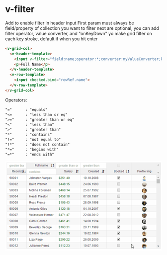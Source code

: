 # v-filter
Add to enable filter in header input
First param must always be field/property of collection you want to filter
next are optional, you can add filter operator, value converter, and "onKeyDown" yo make grid filter on each key stroke, default if when you hit enter

```html
<v-grid-col>
  <v-header-template>
    <input v-filter="field:name;operator:*;converter:myValueConverter;keydown:true">
    <p>Full Name</p>
  </v-header-template>
  <v-row-template>
    <input checked.bind="rowRef.name">
  </v-row-template>
</v-grid-col>
   ```
   
Operators:
```
"="      : "equals"
"<=      : "less than or eq"
">="     : "greater than or eq"
"<"      : "less than"
">"      : "greater than"
"*"      : "contains"
"!="     : "not equal to"
"!*"     : "does not contain"
"*="     : "begins with"
"=*"     : "ends with"
```
   
   
![filter](animation-filter.gif)